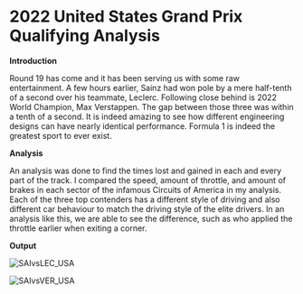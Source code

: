 # 2022 United States Grand Prix Qualifying Analysis

**Introduction**

Round 19 has come and it has been serving us with some raw entertainment. A few hours earlier, Sainz had won pole by a mere half-tenth of a second over his teammate, Leclerc. Following close behind is 2022 World Champion, Max Verstappen. The gap between those three was within a tenth of a second. It is indeed amazing to see how different engineering designs can have nearly identical performance. Formula 1 is indeed the greatest sport to ever exist.

**Analysis**

An analysis was done to find the times lost and gained in each and every part of the track. I compared the speed, amount of throttle, and amount of brakes in each sector of the infamous Circuits of America in my analysis. Each of the three top contenders has a different style of driving and also different car behaviour to match the driving style of the elite drivers. In an analysis like this, we are able to see the difference, such as who applied the throttle earlier when exiting a corner.

**Output**

![SAIvsLEC_USA](https://user-images.githubusercontent.com/93969104/197368536-696a5643-a6d0-46c5-9a77-68cd9f91d83f.png)

![SAIvsVER_USA](https://user-images.githubusercontent.com/93969104/197368538-eaf37d48-1445-4af6-aa7f-eaaafaefa286.png)
